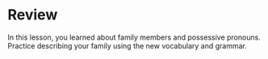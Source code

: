 
# Review

In this lesson, you learned about family members and possessive pronouns. Practice describing your family using the new vocabulary and grammar.

